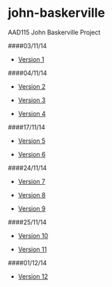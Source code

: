 john-baskerville
================

AAD115 John Baskerville Project


####03/11/14


* [Version 1](http://hayleyygregg.github.io/john-baskerville/version-1)

####04/11/14

* [Version 2](http://hayleyygregg.github.io/john-baskerville/version-2)


* [Version 3](http://hayleyygregg.github.io/john-baskerville/version-3)

* [Version 4](http://hayleyygregg.github.io/john-baskerville/version-4)

####17/11/14

* [Version 5](http://hayleyygregg.github.io/john-baskerville/version-5)


* [Version 6](http://hayleyygregg.github.io/john-baskerville/version-6)


####24/11/14


* [Version 7](http://hayleyygregg.github.io/john-baskerville/version-7)


* [Version 8](http://hayleyygregg.github.io/john-baskerville/version-8)


* [Version 9](http://hayleyygregg.github.io/john-baskerville/version-9)


####25/11/14


* [Version 10](http://hayleyygregg.github.io/john-baskerville/version-10)



* [Version 11](http://hayleyygregg.github.io/john-baskerville/version-11)


####01/12/14


* [Version 12](http://hayleyygregg.github.io/john-baskerville/version-12)



<!-- * [Version 6](http://hayleyygregg.github.io/john-baskerville/version-6)-->
